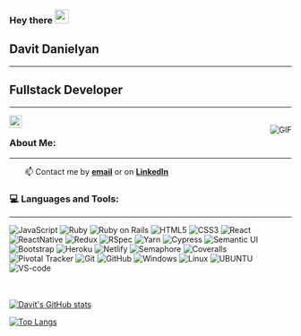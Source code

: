 ### Hey there <img src="https://media.giphy.com/media/hvRJCLFzcasrR4ia7z/giphy.gif" width="25px">
## Davit Danielyan
___


## Fullstack Developer
___
<a href="https://www.linkedin.com/in/davitdanielyan/">
<img align="left" alt="Davit Danielyan | Twitter" width="22px" src="https://raw.githubusercontent.com/peterthehan/peterthehan/master/assets/linkedin.svg" />
</a>
</br>
<img align="right" alt="GIF" src="https://media.giphy.com/media/13HgwGsXF0aiGY/giphy.gif" />

### About Me:
___

&nbsp;&nbsp;&nbsp;&nbsp;&nbsp;&nbsp;&nbsp;📫 Contact me by **[email](david-danielyan@hotmail.com@hotmail.com)** or on **[LinkedIn](https://www.linkedin.com/in/davitdanielyan/)**
### :computer: Languages and Tools:
___

![JavaScript](https://img.shields.io/badge/JavaScript-F7DF1E?style=flat-square&logo=javascript&logoColor=black)
![Ruby](https://img.shields.io/badge/-Ruby-CC342D?style=flat-square&logo=ruby)
![Ruby on Rails](https://img.shields.io/badge/-Ruby%20on%20Rails-CC0000?style=flat-square&logo=ruby-on-rails)
![HTML5](https://img.shields.io/badge/-HTML5-E34F26?style=flat-square&logo=html5&logoColor=white)
![CSS3](https://img.shields.io/badge/-CSS3-1572B6?style=flat-square&logo=css3)
![React](https://img.shields.io/badge/-React-black?style=flat-square&logo=react)
![ReactNative](https://img.shields.io/badge/React_Native-20232A?style=flat-square&logo=react&logoColor=61DAFB)
![Redux](https://img.shields.io/badge/-Redux-764ABC?style=flat-square&logo=redux)
![RSpec](https://img.shields.io/badge/-RSpec-red?430098?style=flat-square)
![Yarn](https://img.shields.io/badge/Yarn-2C8EBB?style=flat-square&logo=yarn&logoColor=white)
![Cypress](https://img.shields.io/badge/-Cypress-17202C?style=flat-square&logo=cypress)
![Semantic UI](https://img.shields.io/badge/-Semantic%20UI-35bdb2?style=flat-square)
![Bootstrap](https://img.shields.io/badge/Bootstrap-563D7C?style=flat-square&logo=bootstrap&logoColor=white)
![Heroku](https://img.shields.io/badge/-Heroku-430098?style=flat-square&logo=heroku)
![Netlify](https://img.shields.io/badge/-Netlify-black?00C7B7?style=flat-square&logo=netlify)
![Semaphore](https://img.shields.io/badge/-Semaphore-grey?19A974?style=flat-square&logo=semaphore-ci)
![Coveralls](https://img.shields.io/badge/-Coveralls-3F5767?style=flat-square&logo=coveralls)
![Pivotal Tracker](https://img.shields.io/badge/-Pivotal%20Tracker-430098?style=flat-square&logo=pivotal-tracker)
![Git](https://img.shields.io/badge/-Git-black?style=flat-square&logo=git)
![GitHub](https://img.shields.io/badge/-GitHub-181717?style=flat-square&logo=github)
![Windows](https://img.shields.io/badge/Windows-0078D6?style=flat-square&logo=windows&logoColor=white)
![Linux](https://img.shields.io/badge/Linux-FCC624?style=flat-square&logo=linux&logoColor=black)
![UBUNTU](https://img.shields.io/badge/Ubuntu-E95420?style=flat-square&logo=ubuntu&logoColor=white)
![VS-code](https://img.shields.io/badge/Visual_Studio_Code-0078D4?style=flat-square&logo=visual%20studio%20code&logoColor=white)
</br>
</br>
</br>

[![Davit's GitHub stats](https://github-readme-stats.vercel.app/api?username=davdan1&show_icons=true&theme=vision-friendly-dark&count_private=true)](https://github.com/davdan1/github-readme-stats)

[![Top Langs](https://github-readme-stats.vercel.app/api/top-langs/?username=davdan1&layout=compact&theme=vision-friendly-dark)](https://github.com/davdan1/github-readme-stats)
